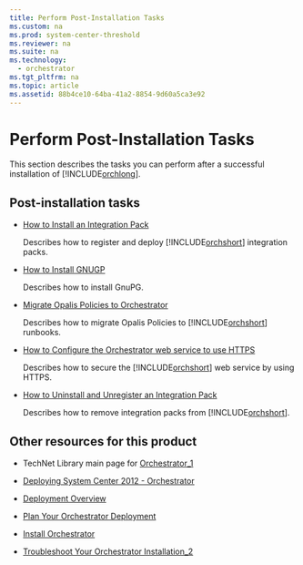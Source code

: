 ```yaml
---
title: Perform Post-Installation Tasks
ms.custom: na
ms.prod: system-center-threshold
ms.reviewer: na
ms.suite: na
ms.technology: 
  - orchestrator
ms.tgt_pltfrm: na
ms.topic: article
ms.assetid: 88b4ce10-64ba-41a2-8854-9d60a5ca3e92
---
```

# Perform Post-Installation Tasks
This section describes the tasks you can perform after a successful installation of [!INCLUDE[orchlong](../../orch/deploy/includes/orchlong_md.md)].  
  
## Post\-installation tasks  
  
-   [How to Install an Integration Pack](assetId:///722d2c22-1ea4-4dd0-be22-c662bb0d1473)  
  
    Describes how to register and deploy [!INCLUDE[orchshort](../../om/manage/includes/orchshort_md.md)] integration packs.  
  
-   [How to Install GNUGP](assetId:///6060a22b-df64-4ba3-8df0-4e5249294b8c)  
  
    Describes how to install GnuPG.  
  
-   [Migrate Opalis Policies to Orchestrator](assetId:///b8214286-619c-420f-ba24-f68c6ab51aee)  
  
    Describes how to migrate Opalis Policies to [!INCLUDE[orchshort](../../om/manage/includes/orchshort_md.md)] runbooks.  
  
-   [How to Configure the Orchestrator web service to use HTTPS](assetId:///9f3f07f4-db1a-48e6-80c6-6085e7fed092)  
  
    Describes how to secure the [!INCLUDE[orchshort](../../om/manage/includes/orchshort_md.md)] web service by using HTTPS.  
  
-   [How to Uninstall and Unregister an Integration Pack](assetId:///d92a093a-bd79-47cd-a822-0fc48f1a3f71)  
  
    Describes how to remove integration packs from [!INCLUDE[orchshort](../../om/manage/includes/orchshort_md.md)].  
  
## Other resources for this product  
  
-   TechNet Library main page for [Orchestrator_1](../Topic/Orchestrator_1.md)  
  
-   [Deploying System Center 2012 - Orchestrator](../../orch/deploy/Deploying-System-Center-2012---Orchestrator.md)  
  
-   [Deployment Overview](../../orch/deploy/Deployment-Overview.md)  
  
-   [Plan Your Orchestrator Deployment](../../orch/deploy/Plan-Your-Orchestrator-Deployment.md)  
  
-   [Install Orchestrator](../../orch/deploy/Install-Orchestrator.md)  
  
-   [Troubleshoot Your Orchestrator Installation_2](../../orch/deploy/Troubleshoot-Your-Orchestrator-Installation_2.md)  
  
